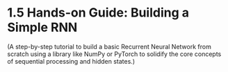 # 1.5 Hands-on Guide: Building a Simple RNN

(A step-by-step tutorial to build a basic Recurrent Neural Network from scratch using a library like NumPy or PyTorch to solidify the core concepts of sequential processing and hidden states.)
